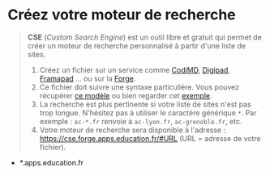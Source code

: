 # Créez votre moteur de recherche

> **CSE** (_Custom Search Engine_) est un outil libre et gratuit qui permet de créer un moteur de recherche personnalisé à partir d'une liste de sites.
>
> 1. Créez un fichier sur un service comme [CodiMD](https://codimd.apps.education.fr/), [Digipad](https://digipad.app/), [Framapad](https://framapad.org/abc/fr/) … ou sur la [Forge](https://forge.apps.education.fr/).
> 2. Ce fichier doit suivre une syntaxe particulière. Vous pouvez récupérer [ce modèle](https://codimd.apps.education.fr/b8KAltV2QQWR2rKhF_eYcg?both) ou bien regarder cet [exemple](https://cse.forge.apps.education.fr/#https://eyssette.forge.apps.education.fr/my-cse/intro-philo.md).
> 3. La recherche est plus pertinente si votre liste de sites n'est pas trop longue. N'hésitez pas à utiliser le caractère générique `*`. Par exemple : `ac-*.fr` renvoie à `ac-lyon.fr`, `ac-grenoble.fr`, etc.
> 4. Votre moteur de recherche sera disponible à l'adresse : https://cse.forge.apps.education.fr/#URL (URL = adresse de votre fichier).

<!-- La liste des sites pour votre moteur de recherche : -->

- *.apps.education.fr
